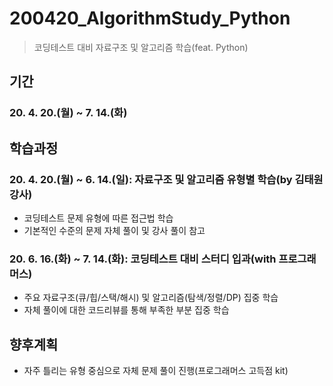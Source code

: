 
# 200420_AlgorithmStudy_Python
> 코딩테스트 대비 자료구조 및 알고리즘 학습(feat. Python)

## 기간
### 20. 4. 20.(월) ~ 7. 14.(화)    

## 학습과정

### 20. 4. 20.(월) ~ 6. 14.(일): 자료구조 및 알고리즘 유형별 학습(by 김태원 강사)
* 코딩테스트 문제 유형에 따른 접근법 학습
* 기본적인 수준의 문제 자체 풀이 및 강사 풀이 참고 
### 20. 6. 16.(화) ~ 7. 14.(화): 코딩테스트 대비 스터디 입과(with 프로그래머스)
* 주요 자료구조(큐/힙/스택/해시) 및 알고리즘(탐색/정렬/DP) 집중 학습
* 자체 풀이에 대한 코드리뷰를 통해 부족한 부분 집중 학습

## 향후계획
* 자주 틀리는 유형 중심으로 자체 문제 풀이 진행(프로그래머스 고득점 kit)
